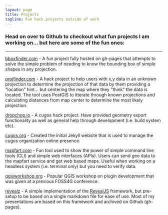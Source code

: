 ```yaml
---
layout: page
title: Projects
tagline: Fun hack projects outside of work
---
```


### Head on over to Github to checkout what fun projects I am working on... but here are some of the fun ones:

<hr>

[bboxfinder.com](http://bboxfinder.com/) - A fun project fully hosted on gh-pages that attempts to solve the simple problem of needing to know the bounding box of simple shapes in any projection.

[projfinder.com](http://projfinder.com/) - A hack project to help users with x,y data in an unknown projection to determine the projection of that data by them providing a "location" hint... but centering the map where they "think" the data is located.  The tool uses PostGIS to itterate through known projections and calculating distances from map center to determine the most likely projection.

[dropchop.io](http://dropchop.io/) - A cugos hack project.  Have provided geometry export functionality as well as general help through development (i.e. build system etc).

[cugos.org](http://cugos.org/) - Created the initial Jekyll website that is used to manage the cugos organization online presence.

[mapfart.com](http://mapfart.com/) - Fun tool used to show the power of simple command line tools (CLI) and simple web interfaces (APIs).  Users can send geo data to the mapfart service and get web based maps.  Useful when working on a headless system (i.e. terminal only) but you need to verify data.

[qgisworkshop.org](http://qgisworkshop.org/) - Popular QGIS workshop on plugin development that was given at a previous FOSS4G conference.

[revealz](https://github.com/aaronr/revealz) - A simple implementation of the [RevealJS](http://lab.hakim.se/reveal-js/) framework, but pre-setup to be based on a single markdown file for ease of use.  Most of my presentations are based on this framework and archived on Github (gh-pages).


